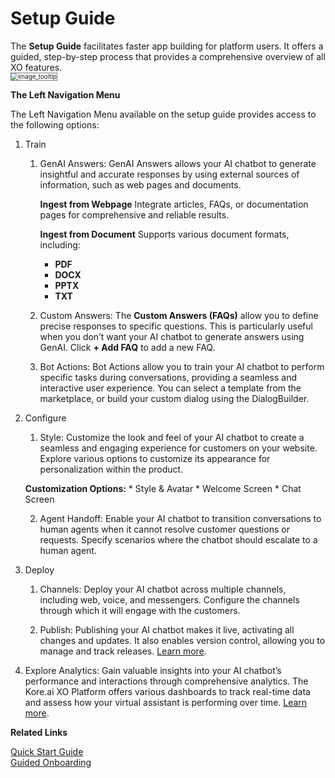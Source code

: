 # Setup Guide

The **Setup Guide** facilitates faster app building for platform users. It offers a guided, step-by-step process that provides a comprehensive overview of all XO features.  
 <img src="../images/setup-guide.png" alt="image_tooltip" title="image_tooltip" style="border: 1px solid gray; zoom:70%;">

**The Left Navigation Menu**

The Left Navigation Menu available on the setup guide provides access to the following options:

1. Train
    1. GenAI Answers: GenAI Answers allows your AI chatbot to generate insightful and accurate responses by using external sources of information, such as web pages and documents. 

         **Ingest from Webpage**
         Integrate articles, FAQs, or documentation pages for comprehensive and reliable results.


         **Ingest from Document**
         Supports various document formats, including:

         * **PDF**
         * **DOCX**
         * **PPTX**
         * **TXT** 

    2. Custom Answers: The **Custom Answers (FAQs)** allow you to define precise responses to specific questions. This is particularly useful when you don’t want your AI chatbot to generate answers using GenAI. Click **+ Add FAQ** to add a new FAQ.
 
    3. Bot Actions: Bot Actions allow you to train your AI chatbot to perform specific tasks during conversations, providing a seamless and interactive user experience. You can select a template from the marketplace, or build your custom dialog using the DialogBuilder. 

2. Configure
    1. Style: Customize the look and feel of your AI chatbot to create a seamless and engaging experience for customers on your website. Explore various options to customize its appearance for personalization within the product.  
    
    **Customization Options:**
        * Style & Avatar
        * Welcome Screen
        * Chat Screen 

    2. Agent Handoff: Enable your AI chatbot to transition conversations to human agents when it cannot resolve customer questions or requests. Specify scenarios where the chatbot should escalate to a human agent.

3. Deploy
    1. Channels: Deploy your AI chatbot across multiple channels, including web, voice, and messengers. Configure the channels through which it will engage with the customers. 

    2. Publish: Publishing your AI chatbot makes it live, activating all changes and updates. It also enables version control, allowing you to manage and track releases. [Learn more](../deploy/publishing-bot.md).

4. Explore 
	Analytics: Gain valuable insights into your AI chatbot’s performance and interactions through comprehensive analytics. The Kore.ai XO Platform offers various dashboards to track real-time data and assess how your virtual assistant is performing over time. [Learn more](../administration/analytics.md).

**Related Links**

[Quick Start Guide](../getting-started/quick-start-guide.md)  
[Guided Onboarding](../getting-started/guided-onboarding.md)
